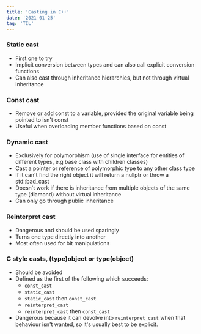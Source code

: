 ```yaml
---
title: 'Casting in C++'
date: '2021-01-25'
tag: 'TIL'
---
```


### Static cast
* First one to try
* Implicit conversion between types and can also call explicit conversion functions
* Can also cast through inheritance hierarchies, but not through virtual inheritance

### Const cast
* Remove or add const to a variable, provided the original variable being pointed to isn't const
* Useful when overloading member functions based on const

### Dynamic cast
* Exclusively for polymorphism (use of single interface for entities of different types, e.g base class with children classes)
* Cast a pointer or reference of polymorphic type to any other class type
* If it can't find the right object it will return a nullptr or throw a std::bad_cast
* Doesn't work if there is inheritance from multiple objects of the same type (diamond) without virtual inheritance
* Can only go through public inheritance

### Reinterpret cast
* Dangerous and should be used sparingly
* Turns one type directly into another
* Most often used for bit manipulations

### C style casts, (type)object or type(object)
* Should be avoided
* Defined as the first of the following which succeeds:
  + `const_cast`
  + `static_cast`
  + `static_cast` then `const_cast`
  + `reinterpret_cast`
  + `reinterpret_cast` then `const_cast`
* Dangerous because it can devolve into `reinterpret_cast` when that behaviour isn't wanted, so it's usually best to be explicit.
